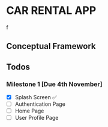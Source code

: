 # CAR RENTAL APP
f
## Conceptual Framework

## Todos

### Milestone 1 [Due 4th November]
- [x] Splash Screen ✅
- [ ] Authentication Page
- [ ] Home Page
- [ ] User Profile Page
